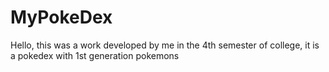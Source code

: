 # MyPokeDex

Hello, this was a work developed by me in the 4th semester of college, it is a pokedex with 1st generation pokemons
